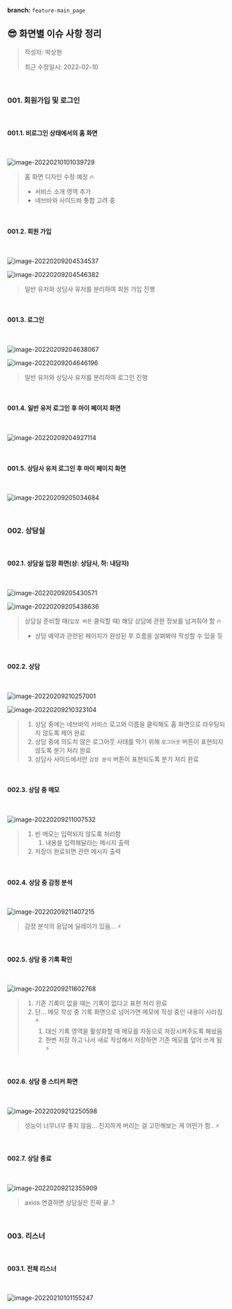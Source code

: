 **branch:** `feature-main_page`

## 😎 화면별 이슈 사항 정리

> 작성자: 박상현
>
> 최근 수정일시: 2022-02-10



<br>

### 001. 회원가입 및 로그인



<br>

#### 001.1. 비로그인 상태에서의 홈 화면

<br>

![image-20220210101039729](README.assets/image-20220210101039729.png)

> 홈 화면 디자인 수정 예정 🔥
>
> * 서비스 소개 영역 추가
> * 네브바와 사이드바 통합 고려 중



<br>

#### 001.2. 회원 가입

<br>

![image-20220209204534537](README.assets/image-20220209204534537.png)

![image-20220209204546382](README.assets/image-20220209204546382.png)

> 일반 유저와 상담사 유저를 분리하여 회원 가입 진행



<br>

#### 001.3. 로그인

<br>

![image-20220209204638067](README.assets/image-20220209204638067.png)

![image-20220209204646196](README.assets/image-20220209204646196.png)

> 일반 유저와 상담사 유저를 분리하여 로그인 진행



<br>

#### 001.4. 일반 유저 로그인 후 마이 페이지 화면

<br>

![image-20220209204927114](README.assets/image-20220209204927114.png)



<br>

#### 001.5. 상담사 유저 로그인 후 마이 페이지 화면

<br>

![image-20220209205034684](README.assets/image-20220209205034684.png)





<br>

### 002. 상담실

<br>



#### 002.1. 상담실 입장 화면(상: 상담사, 하: 내담자)

<br>

![image-20220209205430571](README.assets/image-20220209205430571.png)

![image-20220209205438636](README.assets/image-20220209205438636.png)

> 상담실 준비할 때(`입장 버튼` 클릭할 때) 해당 상담에 관한 정보를 넘겨줘야 함 🔥
>
> * 상담 예약과 관련된 페이지가 완성된 후 흐름을 살펴봐야 작성할 수 있을 듯



<br>

#### 002.2. 상담

<br>

![image-20220209210257001](README.assets/image-20220209210257001.png)

![image-20220209210323104](README.assets/image-20220209210323104.png)

> 1. 상담 중에는 네브바의 서비스 로고와 이름을 클릭해도 홈 화면으로 라우팅되지 않도록 제어 완료
> 1. 상담 중에 의도치 않은 로그아웃 사태를 막기 위해 `로그아웃` 버튼이 표현되지 않도록 분기 처리 완료
> 1. 상담사 사이드에서만 `감정 분석` 버튼이 표현되도록 분기 처리 완료



<br>

#### 002.3. 상담 중 메모

<br>

![image-20220209211007532](README.assets/image-20220209211007532.png)

> 1. 빈 메모는 입력되지 않도록 처리함
>    1. 내용을 입력해달라는 메시지 출력
> 1. 저장이 완료되면 관련 메시지 출력



<br>

#### 002.4. 상담 중 감정 분석

<br>

![image-20220209211407215](README.assets/image-20220209211407215.png)

> 감정 분석의 응답에 딜레이가 있음... ⚡



<br>

#### 002.5. 상담 중 기록 확인

<br>

![image-20220209211602768](README.assets/image-20220209211602768.png)

> 1. 기존 기록이 없을 때는 기록이 없다고 표현 처리 완료
> 1. 단... 메모 작성 중 기록 화면으로 넘어가면 메모에 작성 중인 내용이 사라짐 ⚡
>    1. 대신 기록 영역을 활성화할 때 메모를 자동으로 저장시켜주도록 해놨음
>    1. 한번 저장 하고 나서 새로 작성해서 저장하면 기존 메모를 덮어 쓰게 됨 ⚡



<br>

#### 002.6. 상담 중 스티커 화면

<br>

![image-20220209212250598](README.assets/image-20220209212250598.png)

>성능이 너무너무 좋지 않음... 진지하게 버리는 걸 고민해보는 게 어떤가 함.. ⚡



<br>

#### 002.7. 상담 종료

<br>

![image-20220209212355909](README.assets/image-20220209212355909.png)

> axios 연결하면 상담실은 진짜 끝..?





<br>

### 003. 리스너



<br>

#### 003.1. 전체 리스너

<br>

![image-20220210101155247](README.assets/image-20220210101155247.png)
